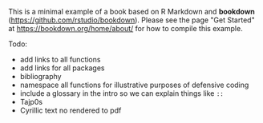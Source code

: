 This is a minimal example of a book based on R Markdown and **bookdown** (https://github.com/rstudio/bookdown). Please see the page "Get Started" at https://bookdown.org/home/about/ for how to compile this example.


Todo:

- add links to all functions  
- add links for all packages  
- bibliography  
- namespace all functions for illustrative purposes of defensive coding  
- include a glossary in the intro so we can explain things like `::`  
- Tajp0s  
- Cyrillic text no rendered to pdf   
